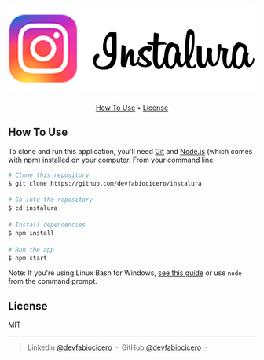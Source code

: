 
<h1 align="center">
  <br>
  <a href="http://linkedin.com/devfabiocicero"><img src="instalura-cover.png" alt="Instalura"></a>
  <br>
</h1>

<p align="center">
  <a href="#how-to-use">How To Use</a> •
  <!-- <a href="#download">Download</a> • -->
  <a href="#license">License</a>
</p>

## How To Use

To clone and run this application, you'll need [Git](https://git-scm.com) and [Node.js](https://nodejs.org/en/download/) (which comes with [npm](http://npmjs.com)) installed on your computer. From your command line:

```bash
# Clone this repository
$ git clone https://github.com/devfabiocicero/instalura

# Go into the repository
$ cd instalura

# Install dependencies
$ npm install

# Run the app
$ npm start
```

Note: If you're using Linux Bash for Windows, [see this guide](https://www.howtogeek.com/261575/how-to-run-graphical-linux-desktop-applications-from-windows-10s-bash-shell/) or use `node` from the command prompt.

<!-- 
## Download

You can [download](https://github.com/amitmerchant1990/electron-markdownify/releases/tag/v1.2.0) latest installable version of Markdownify for Windows, macOS and Linux. -->

## License

MIT

---

> Linkedin [@devfabiocicero](http://linkedin.com/devfabiocicero) &nbsp;&middot;&nbsp;
> GitHub [@devfabiocicero](https://github.com/devfabiocicero) &nbsp;&middot;&nbsp;
